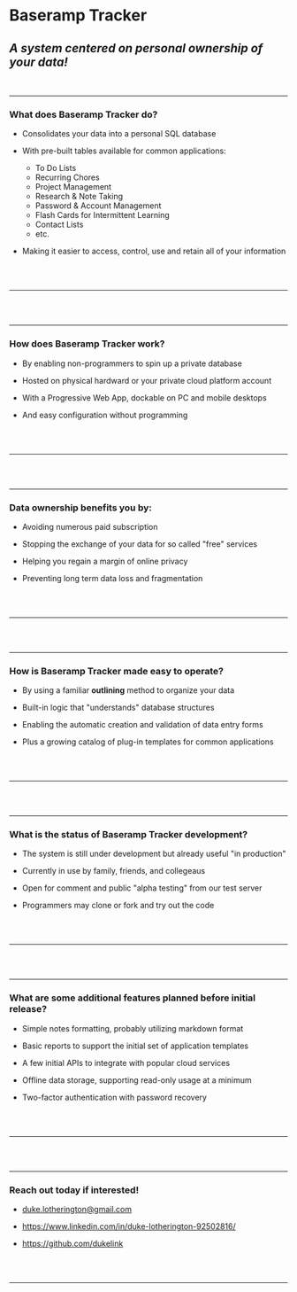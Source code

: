 # Baseramp Tracker

## _A system centered on personal ownership of your data!_

<br/>

<hr/>

### What does Baseramp Tracker do?

* Consolidates your data into a personal SQL database

* With pre-built tables available for common applications:
  * To Do Lists
  * Recurring Chores
  * Project Management
  * Research & Note Taking
  * Password & Account Management
  * Flash Cards for Intermittent Learning
  * Contact Lists
  * etc.

* Making it easier to access, control, use and retain all of your information
<br/>
<br/>
<hr/>
<br/>
<br/>

<hr/>

### How does Baseramp Tracker work?

* By enabling non-programmers to spin up a private database

* Hosted on physical hardward or your private cloud platform account

* With a Progressive Web App, dockable on PC and mobile desktops

* And easy configuration without programming
<br/>
<br/>
<hr/>
<br/>
<br/>

<hr/>

### Data ownership benefits you by:

* Avoiding numerous paid subscription

* Stopping the exchange of your data for so called "free" services

* Helping you regain a margin of online privacy

* Preventing long term data loss and fragmentation
<br/>
<br/>
<hr/>
<br/>
<br/>

<hr/>

### How is Baseramp Tracker made easy to operate?

* By using a familiar **outlining** method to organize your data

* Built-in logic that "understands" database structures

* Enabling the automatic creation and validation of data entry forms

* Plus a growing catalog of plug-in templates for common applications
<br/>
<br/>
<hr/>
<br/>
<br/>

<hr/>

### What is the status of Baseramp Tracker development?

* The system is still under development but already useful "in production"

* Currently in use by family, friends, and collegeaus

* Open for comment and public "alpha testing" from our test server

* Programmers may clone or fork and try out the code
<br/>
<br/>
<hr/>
<br/>
<br/>

<hr/>

### What are some additional features planned before initial release?

* Simple notes formatting, probably utilizing markdown format

* Basic reports to support the initial set of application templates

* A few initial APIs to integrate with popular cloud services

* Offline data storage, supporting read-only usage at a minimum

* Two-factor authentication with password recovery
<br/>
<br/>
<hr/>
<br/>
<br/>

<hr/>

### Reach out today if interested!

* duke.lotherington@gmail.com

* https://www.linkedin.com/in/duke-lotherington-92502816/

* https://github.com/dukelink
<br/>
<br/>
<hr/>
<br/>
<br/>









